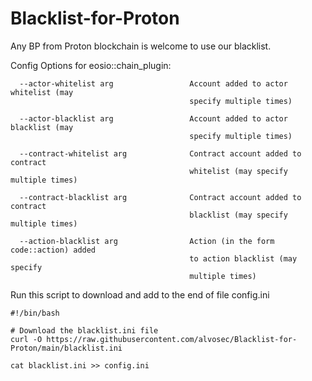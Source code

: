 # Blacklist-for-Proton

Any BP from Proton blockchain is welcome to use our blacklist.

Config Options for eosio::chain_plugin:

```
  --actor-whitelist arg                 Account added to actor whitelist (may 
                                        specify multiple times)
  
  --actor-blacklist arg                 Account added to actor blacklist (may 
                                        specify multiple times)
  
  --contract-whitelist arg              Contract account added to contract 
                                        whitelist (may specify multiple times)
  
  --contract-blacklist arg              Contract account added to contract 
                                        blacklist (may specify multiple times)
  
  --action-blacklist arg                Action (in the form code::action) added
                                        to action blacklist (may specify 
                                        multiple times)
```

Run this script to download and add to the end of file config.ini

```
#!/bin/bash

# Download the blacklist.ini file
curl -O https://raw.githubusercontent.com/alvosec/Blacklist-for-Proton/main/blacklist.ini

cat blacklist.ini >> config.ini
```
